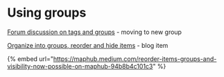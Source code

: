 # Using groups

[Forum discussion on tags and groups](https://forum.maphub.net/t/tags-tagline-labels/1821) - moving to new group

[Organize into groups, reorder and hide items](https://maphub.medium.com/reorder-items-groups-and-visibility-now-possible-on-maphub-94b8b4c101c3) - blog item



{% embed url="https://maphub.medium.com/reorder-items-groups-and-visibility-now-possible-on-maphub-94b8b4c101c3" %}



